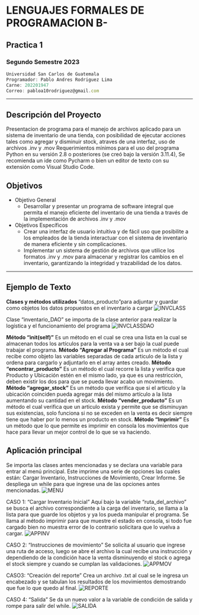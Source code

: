 # LENGUAJES FORMALES DE PROGRAMACION B-
## Practica 1
### Segundo Semestre 2023
```js
Universidad San Carlos de Guatemala
Programador: Pablo Andres Rodriguez Lima
Carne: 202201947
Correo: pabloa10rodriguez@gmail.com
```
---
## Descripción del Proyecto
Presentacion de programa para el manejo de archivos aplicado para un sistema de inventario de una tienda, con posibilidad de ejecutar acciones tales como agregar y disminuir stock, atraves de una interfaz, uso de archivos .inv y .mov
Requerimientos mínimos para el uso del programa
Python en su versión 2.8 o posteriores (se creó bajo la versión 3.11.4), Se recomienda un ide como Pycharm o bien un editor de texto con su extensión como Visual Studio Code.


## Objetivos
* Objetivo General
    * Desarrollar y presentar un programa de software integral que permita el manejo eficiente del inventario de una tienda a través de la implementación de archivos .inv y .mov
* Objetivos Específicos
    * Crear una interfaz de usuario intuitiva y de fácil uso que posibilite a los empleados de la tienda interactuar con el sistema de inventario de manera eficiente y sin complicaciones.
    * Implementar un sistema de gestión de archivos que utilice los formatos .inv y .mov para almacenar y registrar los cambios en el inventario, garantizando la integridad y trazabilidad de los datos.

---
## Ejemplo de Texto
**Clases y métodos utilizados**
“datos_producto”para adjuntar y guardar como objetos los datos propuestos en el inventario a cargar
![INVCLASS](https://i.ibb.co/y0pBm8q/202201947-inventario-Class.png)

Clase “inventario_DAO” se importa de la clase anterior para realizar la logística y el funcionamiento del programa
![INVCLASSDAO](https://i.ibb.co/Nmy8QCQ/202201947-inventario-DAO.png)

**Método “__init__(self)”**
	Es un método en el cual se crea una lista en la cual se almacenan todos los artículos para la venta va a ser bajo la cual puede trabajar el programa.
**Método “Agregar al Programa”**
	Es un método el cual recibe como objeto las variables separadas de cada articulo de la lista y ordena para cargarlo y adjuntarlo en el array antes creado.
**Método “encontrar_producto”**
	Es un método el cual recorre la lista y verifica que Producto y Ubicación estén en el mismo lado, ya que es una restricción, deben existir los dos para que se pueda llevar acabo un movimiento.
**Método “agregar_stock”**
	Es un método que verifica que si el articulo y la ubicación coinciden pueda agregar más del mismo artículo a la lista aumentando su cantidad en el stock.
**Método “vender_producto”**
	Es un método el cual verifica que un articulo exista y permite que se disminuyan sus existencias, solo funciona si no se exceden en la venta es decir siempre tiene que haber por lo menos un producto en stock.
**Método “Imprimir”**
	Es un método que lo que permite es imprimir en consola los movimientos que hace para llevar un mejor control de lo que se va haciendo.

## Aplicación principal
Se importa las clases antes mencionadas y se declara una variable para entrar al menú principal.
Este imprime una serie de opciones las cuales están: Cargar Inventario, Instrucciones de Movimiento, Crear Informe.
Se despliega un while para que ingrese una de las opciones antes mencionadas.
![MENU](https://i.ibb.co/z4cBzn3/202201947-app-Menu.png)

CASO 1: “Cargar Inventario Inicial”
Aquí bajo la variable “ruta_del_archivo” se busca el archivo correspondiente a la carga del inventario, se llama a la lista para que guarde los objetos y ya los pueda manipular el programa.
Se llama al método imprimir para que muestre el estado en consola, si todo fue cargado bien no muestra error de lo contrario solicitara que lo vuelva a cargar.
![APPINV](https://i.ibb.co/wMwSpKx/202201947-app-Inventario.png)

CASO 2: “Instrucciones de movimiento” 
Se solicita al usuario que ingrese una ruta de acceso, luego se abre el archivo la cual recibe una instrucción y dependiendo de la condición hace la venta disminuyendo el stock o agrega el stock siempre y cuando se cumplan las validaciones.
![APPMOV](https://i.ibb.co/qYmSj73/202201947-app-Movimiento.png)

CASO3: “Creación del reporte”
Crea un archivo .txt al cual se le ingresa un encabezado y se tabulan los resultados de los movimientos demostrando que fue lo que quedo al final.
![REPORTE](https://i.ibb.co/9pNd3Mx/202201947-app-Reporte.png)

CASO 4: “Salida”
Se da un nuevo valor a la variable de condición de salida y rompe para salir del while. 
![SALIDA](https://i.ibb.co/ySVbLBV/202201947-app-Salida.png)